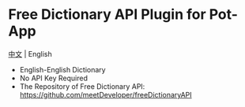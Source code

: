 # Free Dictionary API Plugin for Pot-App

[中文](https://github.com/Integral-Tech/pot-app-translate-plugin-freedict/) | English

- English-English Dictionary
- No API Key Required
- The Repository of Free Dictionary API: https://github.com/meetDeveloper/freeDictionaryAPI
